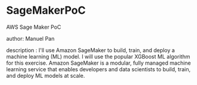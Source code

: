 # SageMakerPoC
AWS Sage Maker PoC

author: Manuel Pan

description : I'll use Amazon SageMaker to build, train, and deploy a machine learning (ML) model. I will use the popular XGBoost ML algorithm for this exercise. Amazon SageMaker is a modular, fully managed machine learning service that enables developers and data scientists to build, train, and deploy ML models at scale.
